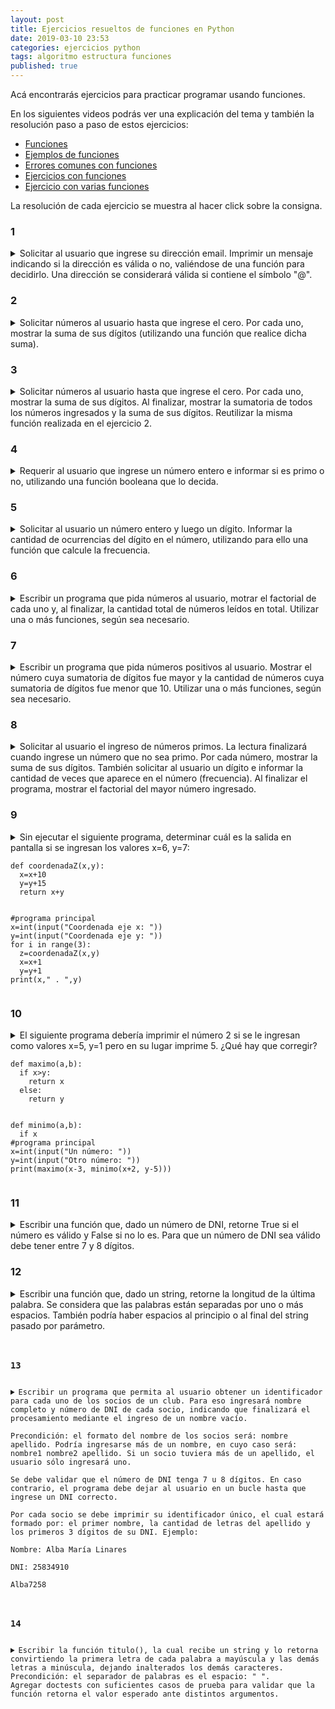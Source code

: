 ```yaml
---
layout: post
title: Ejercicios resueltos de funciones en Python
date: 2019-03-10 23:53
categories: ejercicios python
tags: algoritmo estructura funciones
published: true
---
```


Acá encontrarás ejercicios para practicar programar usando funciones.

En los siguientes videos podrás ver una explicación del tema y también la resolución paso a paso de estos ejercicios:
+ [Funciones](https://www.youtube.com/watch?v=IF34NgjldXs)
+ [Ejemplos de funciones](https://www.youtube.com/watch?v=ivcnLfOkbrU)
+ [Errores comunes con funciones](https://youtu.be/LD61E3g6GjM)
+ [Ejercicios con funciones](https://www.youtube.com/watch?v=Uze9KWL6ZGs)
+ [Ejercicio con varias funciones](https://www.youtube.com/watch?v=N_-YhYH_DyU)

La resolución de cada ejercicio se muestra al hacer click sobre la consigna.

### 1
<details> 
  <summary>Solicitar al usuario que ingrese su dirección email. Imprimir un mensaje indicando si la dirección es válida o no, valiéndose de una función para decidirlo. Una dirección se considerará válida si contiene el símbolo "@".</summary>
  <br>Solución:
  <pre><code>def validar(email):
    caracterBuscado="@"
    emailValido=False
    for c in email:
        if c==caracterBuscado:
            return True
    return False
<br>&nbsp;
direccion=input("Tu email: ")
if validar(direccion):
    print("Dirección válida")
else:
    print("Dirección inválida")</code></pre>
</details>


### 2
<details> 
  <summary>Solicitar números al usuario hasta que ingrese el cero. Por cada uno, mostrar la suma de sus dígitos (utilizando una función que realice dicha suma).</summary>
<br>Solución:
<pre><code>def sumaDigitos(numero):
    suma=0
    while numero!=0:
        digito=numero%10
        suma=suma+digito
        numero=numero//10
    return suma
<br>&nbsp;
num=int(input("Número a procesar: "))
while num!=0:
    print("Suma:",sumaDigitos(num))
    num=int(input("Número a procesar: "))</code></pre>
</details>



### 3
<details> 
  <summary>Solicitar números al usuario hasta que ingrese el cero. Por cada uno, mostrar la suma de sus dígitos.
Al finalizar, mostrar la sumatoria de todos los números ingresados y la suma de sus dígitos. Reutilizar la misma función realizada en el ejercicio 2.</summary>
<br>Solución:
<pre><code>def sumaDigitos(numero):
    suma=0
    while numero!=0:
        digito=numero%10
        suma=suma+digito
        numero=numero//10
    return suma
<br>&nbsp;
sumatoria=0
num=int(input("Número a procesar: "))
while num!=0:
    print("Suma:",sumaDigitos(num))
    sumatoria=sumatoria+num
    num=int(input("Número a procesar: "))
print("Sumatoria:", sumatoria)
print("Dígitos:", sumaDigitos(sumatoria))</code></pre>
</details>


### 4
<details> 
  <summary>Requerir al usuario que ingrese un número entero e informar si es primo o no, utilizando una función booleana que lo decida.</summary>
<br>Solución:
<pre><code>def primo(num):
   for i in range(2,num):
       if num%i==0:           
           return False
   return True
<br>&nbsp;
numero=int(input("Número: "))
if primo(numero):
    print("Es primo")
else:
    print("No es primo")</code></pre>
</details>


### 5
<details> 
  <summary>Solicitar al usuario un número entero y luego un dígito. Informar la cantidad de ocurrencias del dígito en el número, utilizando para ello una función que calcule la frecuencia.</summary>
<br>Solución:
<pre><code>def frecuencia(numero,digito):
   cantidad=0
   while numero!=0:
       ultDigito=numero%10
       if ultDigito==digito:
           cantidad+=1
       numero=numero//10
   return cantidad
<br>&nbsp;
num=int(input("Número: "))
un_digito=int(input("Dígito: "))
print("Frecuencia del dígito en el número:",frecuencia(num,un_digito))</code></pre>
</details>


### 6
<details> 
  <summary>Escribir un programa que pida números al usuario, motrar el factorial de cada uno y, al finalizar, la cantidad total de números leídos en total. Utilizar una o más funciones, según sea necesario.</summary>
<br>Solución:
<pre><code>def factorial(numero):
   f=1
   if numero!=0:
       for i in range(1,numero+1):
           f=f*i
   return f
<br>&nbsp;
cantidad=0
num=int(input("Número (-1 para cortar): "))
while num!=-1:
    print("Factorial:", factorial(num))
    cantidad+=1
    num=int(input("Número (-1 para cortar): "))
print("Se leyeron",cantidad,"números")</code></pre>
</details>


### 7
<details> 
  <summary>Escribir un programa que pida números positivos al usuario. Mostrar el número cuya sumatoria de dígitos fue mayor y la cantidad de números cuya sumatoria de dígitos fue menor que 10. Utilizar una o más funciones, según sea necesario.</summary>
<br>Solución:
<pre><code>def sumaDigitos(numero):
  suma=0
  while numero!=0:
      digito=numero%10
      suma=suma+digito
      numero=numero//10
  return suma
<br>&nbsp;
cantidad=0
mayor=-1
numero=int(input("Número positivo: "))
while numero>=0:
    suma=sumaDigitos(numero)
    if suma > mayor:
          mayor=suma
          n_mayorsuma=numero
    if suma < 10:
        cantidad+=1
    numero=int(input("Número positivo: "))
print("Sumatoria de dígitos de",n_mayorsuma,":",mayor)
print("Cantidad con sumatoria menor a 10:",cantidad)</code></pre>
</details>


### 8
<details> 
  <summary>Solicitar al usuario el ingreso de números primos. La lectura finalizará cuando ingrese un número que no sea primo. Por cada número, mostrar la suma de sus dígitos. También solicitar al usuario un dígito e informar la cantidad de veces que aparece en el número (frecuencia). Al finalizar el programa, mostrar el factorial del mayor número ingresado.</summary>
<br>Solución:
<pre><code>def primo(num):
   for i in range(2,num):
       if num%i==0:           
           return False
   return True
<br>&nbsp;
def frecuencia(numero,digito):
   cantidad=0
   while numero!=0:
       ultDigito=numero%10
       if ultDigito==digito:
           cantidad+=1
       numero=numero//10
   return cantidad
<br>&nbsp;
def factorial(numero):
   f=1
   if numero!=0:
       for i in range(1,numero+1):
           f=f*i
   return f
<br>&nbsp;
def sumaDigitos(numero):
  suma=0
  while numero!=0:
      digito=numero%10
      suma=suma+digito
      numero=numero//10
  return suma
<br>&nbsp;
mayor=0
numero=int(input("Número primo: "))
while primo(numero):
    print("Suma de los dígitos:",sumaDigitos(numero))
    digito=int(input("Dígito: "))
    print("El",digito,"aparece",frecuencia(numero,digito),"veces")
    if numero > mayor:
          mayor=numero
    numero=int(input("Número primo: "))
print("Factorial de",mayor,":",factorial(mayor))</code></pre>
</details>


### 9
<details> 
  <summary>Sin ejecutar el siguiente programa, determinar cuál es la salida en pantalla si se ingresan los valores x=6, y=7:
<pre><code>def coordenadaZ(x,y):
  x=x+10
  y=y+15
  return x+y
<br>&nbsp;
#programa principal
x=int(input("Coordenada eje x: "))
y=int(input("Coordenada eje y: "))
for i in range(3):
  z=coordenadaZ(x,y)
  x=x+1
  y=y+1
print(x," . ",y)</code></pre></summary>
<br>Solución: 9 . 10
</details>


### 10
<details> 
  <summary>El siguiente programa debería imprimir el número 2 si se le ingresan como valores x=5, y=1 pero en su lugar imprime 5. ¿Qué hay que corregir?
<pre><code>def maximo(a,b):
  if x>y:
    return x
  else:
    return y
<br>&nbsp;
def minimo(a,b):
  if x<y:
    return x
  else:
    return y
<br>&nbsp;
#programa principal
x=int(input("Un número: "))
y=int(input("Otro número: "))
print(maximo(x-3, minimo(x+2, y-5)))</code></pre></summary>
<br>Solución: Las funciones no utilizan sus parámetros a, b sino las variables globales x, y. Para corregir el error se deben utilizar los parámetros dentro del cuerpo de ambas funciones.</details>



### 11
<details> 
  <summary>Escribir una función que, dado un número de DNI, retorne True si el número es válido y False si no lo es.
Para que un número de DNI sea válido debe tener entre 7 y 8 dígitos.</summary>
<br>Solución:
<pre><code>def validarDNI(dni):
   cantidad=0
   while dni!=0:
       cantidad+=1
       dni//=10
   return cantidad==7 or cantidad==8</code></pre>
</details>




### 12
<details> 
  <summary>Escribir una función que, dado un string, retorne la longitud de la última palabra. Se considera que las palabras están separadas por uno o más espacios. También podría haber espacios al principio o al final del string pasado por parámetro.</summary>
<br>Solución:
<pre><code>def lenUltimaPalabra(frase):
   if len(frase)==0:
       return 0
   cantidad=0
   for i in range(len(frase)):
       if frase[i]!=' ':
           cantidad+=1
       else:
           if frase[i]==' ' and i<len(frase)-1 and frase[i+1]!=' ':
               cantidad=0
   return cantidad</code></pre>
</details>




### 13
<details> 
  <summary>Escribir un programa que permita al usuario obtener un identificador para cada uno de los socios de un club. Para eso ingresará nombre completo y número de DNI de cada socio, indicando que finalizará el procesamiento mediante el ingreso de un nombre vacío.
    <br>Precondición: el formato del nombre de los socios será: nombre apellido. Podría ingresarse más de un nombre, en cuyo caso será: nombre1 nombre2 apellido. Si un socio tuviera más de un apellido, el usuario sólo ingresará uno.
    <br>Se debe validar que el número de DNI tenga 7 u 8 dígitos. En caso contrario, el programa debe dejar al usuario en un bucle hasta que ingrese un DNI correcto.
    <br>Por cada socio se debe imprimir su identificador único, el cual estará formado por: el primer nombre, la cantidad de letras del apellido y los primeros 3 dígitos de su DNI. Ejemplo:
    <br>Nombre: Alba María Linares
    <br>DNI: 25834910
    <br>Alba7258</summary>
<br>Solución:
<pre><code>def lenUltimaPalabra(cadena):
   longitud=len(cadena)
   if longitud==0:
       return 0
   cantidad=0
   for i in range(longitud):
       if cadena[i]!=' ':
           cantidad+=1
       else:
           if cadena[i]==' ' and i<(longitud-1) and cadena[i+1]!=' ':
               cantidad=0
   return cantidad
<br>&nbsp;
def DNIvalido(dni):
   cantidad=0
   while dni!=0:
       cantidad+=1
       dni//=10
   return cantidad==7 or cantidad==8
<br>&nbsp;
def primerosTresDigitos(numero):
   while numero >= 1000:
     numero = numero // 10
   return numero
<br>&nbsp;
def obtenerIdentificador(nombre, dni):
   nombre=nombre.strip()
   id=nombre[:nombre.find(" ")]
   id=id+str(lenUltimaPalabra(nombre))
   id=id+str(primerosTresDigitos(dni))
   return id
<br>&nbsp;
#programa principal
nombre=input("Nombre del socio: ")
while nombre!="":
   dni=int(input("DNI del socio: "))
   while !(DNIvalido(dni)):
      print("Número inválido.")
      dni=int(input("DNI del socio: "))
   print(obtenerIdentificador(nombre,dni))
   nombre=input("Nombre del socio: ")</code></pre>
</details>



### 14
<details> 
  <summary>Escribir la función titulo(), la cual recibe un string y lo retorna convirtiendo la primera letra de cada palabra a mayúscula y las demás letras a minúscula, dejando inalterados los demás caracteres. Precondición: el separador de palabras es el espacio: " ".
Agregar doctests con suficientes casos de prueba para validar que la función retorna el valor esperado ante distintos argumentos.</summary>
<br>Solución:
<pre><code>def titulo(cadena):
    '''
    Recibe una cadena de caracteres y retorna una copia que tiene la
    primera letra de cada palabra en mayúsculas y el resto de las letras
    en minúsculas.
    >>> titulo('esto es una frase')
    'Esto Es Una Frase'
    >>> titulo('ESTO ES UNA FRASE')
    'Esto Es Una Frase'
    >>> titulo('palabra')
    'Palabra'
    >>> titulo('   esto es una frase')
    '   Esto Es Una Frase'
    >>> titulo('esto es una frase   ')
    'Esto Es Una Frase   '
    >>> titulo('esto   es   una   frase')
    'Esto   Es   Una   Frase'
    >>> titulo('')
    ''
    >>> titulo(' ')
    ' '
    >>> titulo('123')
    '123'
    >>> titulo('-1esto 2es 3una 4frase')
    '-1Esto 2Es 3Una 4Frase'
    >>> titulo('esto1 es2 una3 frase4---')
    'Esto1 Es2 Una3 Frase4---'
    '''
    nueva=""
    inicioPalabra=True              #indica el inicio de una palabra
    for caracter in cadena:
        if not caracter.isalpha():
            nueva=nueva+caracter
            inicioPalabra=True
        else:
            if inicioPalabra:
                nueva=nueva+caracter.upper()
                inicioPalabra=False  #ya no es el inicio de una palabra 
            else:
                nueva=nueva+caracter.lower()
    return nueva</code></pre>
</details>
